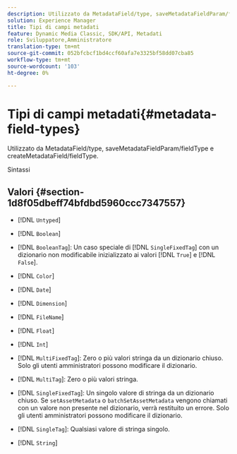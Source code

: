 ```yaml
---
description: Utilizzato da MetadataField/type, saveMetadataFieldParam/fieldType e createMetadataField/fieldType.
solution: Experience Manager
title: Tipi di campi metadati
feature: Dynamic Media Classic, SDK/API, Metadati
role: Sviluppatore,Amministratore
translation-type: tm+mt
source-git-commit: 052bfcbcf1bd4ccf60afa7e3325bf58dd07cba85
workflow-type: tm+mt
source-wordcount: '103'
ht-degree: 0%

---
```



# Tipi di campi metadati{#metadata-field-types}

Utilizzato da MetadataField/type, saveMetadataFieldParam/fieldType e createMetadataField/fieldType.

Sintassi

## Valori {#section-1d8f05dbeff74bfdbd5960ccc7347557}

* [!DNL `Untyped`]
* [!DNL `Boolean`]
* [!DNL `BooleanTag`]: Un caso speciale di  [!DNL `SingleFixedTag`] con un dizionario non modificabile inizializzato ai valori  [!DNL `True`] e  [!DNL `False`].

* [!DNL `Color`]
* [!DNL `Date`]
* [!DNL `Dimension`]
* [!DNL `FileName`]
* [!DNL `Float`]
* [!DNL `Int`]
* [!DNL `MultiFixedTag`]: Zero o più valori stringa da un dizionario chiuso. Solo gli utenti amministratori possono modificare il dizionario.
* [!DNL `MultiTag`]: Zero o più valori stringa.
* [!DNL `SingleFixedTag`]: Un singolo valore di stringa da un dizionario chiuso. Se `setAssetMetadata` o `batchSetAssetMetadata` vengono chiamati con un valore non presente nel dizionario, verrà restituito un errore. Solo gli utenti amministratori possono modificare il dizionario.

* [!DNL `SingleTag`]: Qualsiasi valore di stringa singolo.
* [!DNL `String`]

